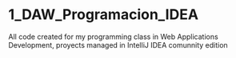 # 1_DAW_Programacion_IDEA
All code created for my programming class in Web Applications Development, proyects managed in IntelliJ IDEA comunnity edition
